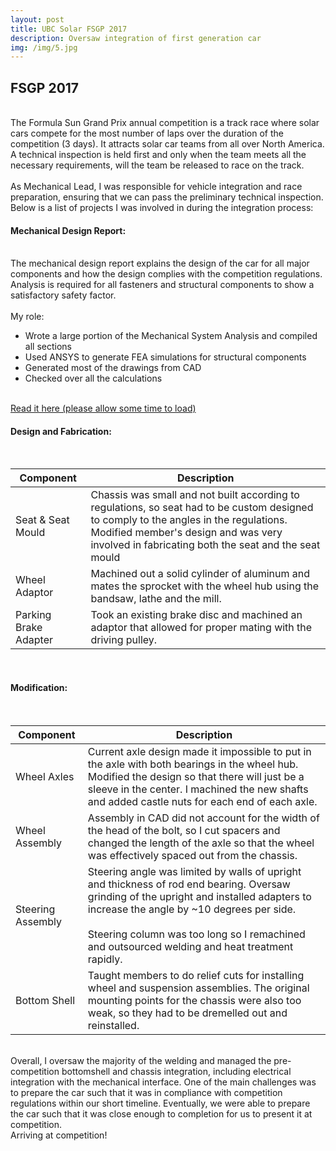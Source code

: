 ```yaml
---
layout: post
title: UBC Solar FSGP 2017
description: Oversaw integration of first generation car
img: /img/5.jpg
---
```


<h2> FSGP 2017 </h2>

<br/>
The Formula Sun Grand Prix annual competition is a track race where solar cars compete for the most number of laps over the duration of the competition (3 days). It attracts solar car teams from all over North America. A technical inspection is held first and only when the team meets all the necessary requirements, will the team be released to race on the track.
<br/><br/>
As Mechanical Lead, I was responsible for vehicle integration and race preparation, ensuring that we can pass the preliminary technical inspection. Below is a list of projects I was involved in during the integration process:

<h4> Mechanical Design Report: </h4>

<br/>
The mechanical design report explains the design of the car for all major components and how the design complies with the competition regulations. Analysis is required for all fasteners and structural components to show a satisfactory safety factor. 
<br/><br/>
My role:
<ul>
  <li> Wrote a large portion of the Mechanical System Analysis and compiled all sections</li>
  <li> Used ANSYS to generate FEA simulations for structural components</li>
  <li> Generated most of the drawings from CAD</li>
  <li> Checked over all the calculations</li>
</ul>

<br/>
<a href="../mech_report.pdf">Read it here (please allow some time to load)</a>

<br/>
<h4> Design and Fabrication: </h4>

<table>
<br/>
  <thead>
    <tr>
      <th>Component</th>
      <th>Description</th>
    </tr>
  </thead>
  <tbody>
    <tr>
      <td>Seat &amp; Seat Mould</td>
      <td>
        Chassis was small and not built according to regulations, so seat had to be custom designed to comply to the angles in the regulations. Modified member's design and was very involved in fabricating both the seat and the seat mould
      </td>
    </tr>
    <tr>
      <td>Wheel Adaptor</td>
      <td>Machined out a solid cylinder of aluminum and mates the sprocket with the wheel hub using the bandsaw, lathe and the mill.</td>
    </tr>
    <tr>
      <td>Parking Brake Adapter</td>
      <td>Took an existing brake disc and machined an adaptor that allowed for proper mating with the driving pulley.</td>
    </tr>
  </tbody>
</table>

<br/>
<h4> Modification: </h4>

<table class="table table-hover">
  <br/>
  <thead>
    <tr>
      <th>Component</th>
      <th>Description</th>
    </tr>
  </thead>
  <tbody>
    <tr>
      <td>Wheel Axles</td>
      <td>
        Current axle design made it impossible to put in the axle with both bearings in the wheel hub. Modified the design so that there will just be a sleeve in the center. I machined the new shafts and added castle nuts for each end of each axle.
      </td>
    </tr>
    <tr>
      <td>Wheel Assembly</td>
      <td>
        Assembly in CAD did not account for the width of the head of the bolt, so I cut spacers and changed the length of the axle so that the wheel was effectively spaced out from the chassis.
      </td>
    </tr>
    <tr>
      <td>Steering Assembly</td>
      <td>
        Steering angle was limited by walls of upright and thickness of rod end bearing. Oversaw grinding of the upright and installed adapters to increase the angle by ~10 degrees per side. 
        <br/><br/>
        Steering column was too long so I remachined and outsourced welding and heat treatment rapidly.
      </td>
    </tr>
     <tr>
      <td>Bottom Shell</td>
      <td>
        Taught members to do relief cuts for installing wheel and suspension assemblies. The original mounting points for the chassis were also too weak, so they had to be dremelled out and reinstalled.  
      </td>
    </tr>
  </tbody>
</table>

<br/>
Overall, I oversaw the majority of the welding and managed the pre-competition bottomshell and chassis integration, including electrical integration with the mechanical interface. One of the main challenges was to prepare the car such that it was in compliance with competition regulations within our short timeline. Eventually, we were able to prepare the car such that it was close enough to completion for us to present it at competition.

<div>
	<img class="col three" src="{{ site.baseurl }}/img/solar_competition.jpg" alt="" title="fsgp2017"/>
</div>
<div class="col three caption">
	Arriving at competition!
</div>
